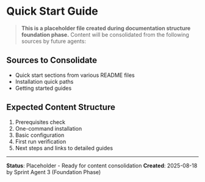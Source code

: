 # Quick Start Guide

> **This is a placeholder file created during documentation structure foundation phase.**
> Content will be consolidated from the following sources by future agents:

## Sources to Consolidate
- Quick start sections from various README files
- Installation quick paths
- Getting started guides

## Expected Content Structure
1. Prerequisites check
2. One-command installation
3. Basic configuration
4. First run verification
5. Next steps and links to detailed guides

---
**Status**: Placeholder - Ready for content consolidation
**Created**: 2025-08-18 by Sprint Agent 3 (Foundation Phase)